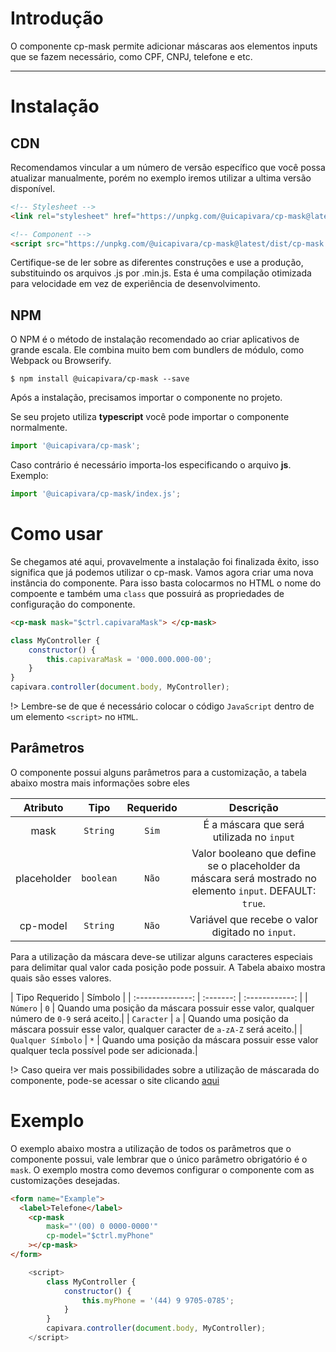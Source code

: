# Introdução
O componente cp-mask permite adicionar máscaras aos elementos inputs que se fazem necessário, como CPF, CNPJ, telefone e etc.

------
# Instalação

## CDN
Recomendamos vincular a um número de versão específico que você possa atualizar manualmente, porém no exemplo iremos utilizar a ultima versão disponível.
```html
<!-- Stylesheet -->
<link rel="stylesheet" href="https://unpkg.com/@uicapivara/cp-mask@latest/dist/cp-mask.min.css">

<!-- Component -->
<script src="https://unpkg.com/@uicapivara/cp-mask@latest/dist/cp-mask.min.js"></script>
```
Certifique-se de ler sobre as diferentes construções e use a produção, substituindo os arquivos .js por .min.js. Esta é uma compilação otimizada para velocidade em vez de experiência de desenvolvimento.

## NPM
O NPM é o método de instalação recomendado ao criar aplicativos de grande escala. Ele combina muito bem com bundlers de módulo, como Webpack ou Browserify.

```shell
$ npm install @uicapivara/cp-mask --save
```
Após a instalação, precisamos importar o componente no projeto.

Se seu projeto utiliza **typescript** você pode importar o componente normalmente.
```javascript
import '@uicapivara/cp-mask';
```
Caso contrário é necessário importa-los especificando o arquivo **js**. Exemplo:
```javascript
import '@uicapivara/cp-mask/index.js';
```

# Como usar

Se chegamos até aqui, provavelmente a instalação foi finalizada êxito, isso significa que já podemos utilizar o cp-mask.
Vamos agora criar uma nova instância do componente. Para isso basta colocarmos no HTML o nome do compoente e também uma `class` que possuirá as propriedades de configuração do componente.

```html
<cp-mask mask="$ctrl.capivaraMask"> </cp-mask>
```

```javascript
class MyController {
    constructor() {
        this.capivaraMask = '000.000.000-00';
    }
}
capivara.controller(document.body, MyController);
```

!> Lembre-se de que é necessário colocar o código `JavaScript` dentro de um elemento `<script>` no `HTML`.


## Parâmetros

O componente possui alguns parâmetros para a customização, a tabela abaixo mostra mais informações sobre eles

| Atributo    | Tipo      | Requerido | Descrição |
| :---------: | :-------: | :-------: | :------------------------------------------------------------------------------------------------------: |
| mask        | `String`  | `Sim`     | É a máscara que será utilizada no `input`                                                                |
| placeholder | `boolean` | `Não`     | Valor booleano que define se o placeholder da máscara será mostrado no elemento `input`. DEFAULT: `true`.|
| cp-model    | `String`  | `Não`     | Variável que recebe o valor digitado no `input`.                                                         |


Para a utilização da máscara deve-se utilizar alguns caracteres especiais para delimitar qual valor cada posição pode possuir. A Tabela abaixo mostra quais são esses valores.

| Tipo Requerido      | Símbolo |
| :--------------:    | :-------: | :------------: |
| `Número`            | `0`     | Quando uma posição da máscara possuir esse valor, qualquer número de `0-9` será aceito.|
| `Caracter`          | `a`     | Quando uma posição da máscara possuir esse valor, qualquer caracter de `a-zA-Z` será aceito.|
| `Qualquer Símbolo`  | `*`     | Quando uma posição da máscara possuir esse valor qualquer tecla possível pode ser adicionada.|

!> Caso queira ver mais possibilidades sobre a utilização de máscarada do componente, pode-se acessar o site clicando [aqui](https://unmanner.github.io/imaskjs/guide.html)

# Exemplo

O exemplo abaixo mostra a utilização de todos os parâmetros que o componente possui, vale lembrar que o único parâmetro obrigatório é o `mask`. O exemplo mostra como devemos configurar o componente com as customizações desejadas.

```html
<form name="Example">
  <label>Telefone</label>
    <cp-mask 
        mask="'(00) 0 0000-0000'"
        cp-model="$ctrl.myPhone"
    ></cp-mask>
</form>
```

```js
    <script>
        class MyController {
            constructor() {
                this.myPhone = '(44) 9 9705-0785';
            }
        }
        capivara.controller(document.body, MyController);
    </script>
```